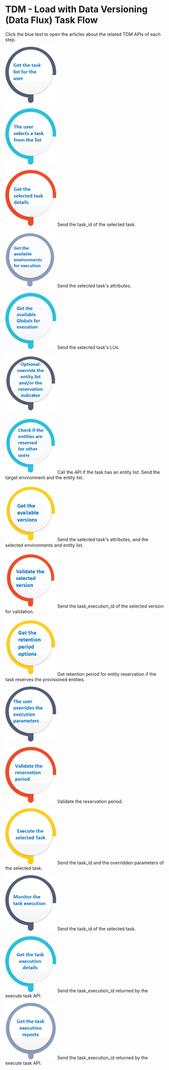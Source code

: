# TDM - Load with Data Versioning (Data Flux) Task Flow

Click the blue text to open the articles about the related TDM APIs of each step. 

[<img src="images/task_basic_flow_1.png" alt="drawing" width="200pxl" style="zoom: 80%;" />](02_get_task_list_API.md)

[<img src="images/task_basic_flow_2.png" alt="drawing" width="200pxl" style="zoom:80%;" />](02_get_task_list_API.md)

[<img src="images/task_basic_flow_3.png" alt="drawing" width="200pxl" style="zoom:80%;" />](03_get_task_details_APIs.md) Send the task_id of the selected task.

[<img src="images/task_flow_get_environments.png" alt="drawing" width="200pxl" style="zoom:80%;" />](08_get_evailable_envs_for_task_execution.md) Send the selected task's attributes.

[<img src="images/task_flow_get_globals.png" alt="drawing" width="200pxl" style="zoom:80%;" />](09_get_evailable_globals_for_task_execution.md) Send the selected task's LUs.

[<img src="images/task_set_entity_list_and_reservation_ind.png" alt="drawing" width="200pxl" style="zoom: 80%;" />](/articles/TDM/tdm_architecture/04_task_execution_overridden_parameters.md#overriding-additional-task-execution-parameters)  

[<img src="images/task_validate_entity_list.png" alt="drawing" width="200pxl" style="zoom:80%;" />](14_task_entities_validation.md) Call the API if the task has an entity list. Send the target environment and the entity list.

[<img src="images/task_select_versions.png" alt="drawing" width="200pxl" style="zoom:80%;" />](11_get_available_data_versions.md) Send the selected task's attributes, and the selected environments and entity list.

[<img src="images/task_validate_version.png" alt="drawing" width="200pxl" style="zoom:80%;" />](13_data_version_entity_validation.md) Send the task_execution_id of the selected version for validation.

[<img src="images/task_get_retention_period.png" alt="drawing" width="200pxl" style="zoom:80%;" />](10_retention_period_options.md) Get retention period for entity reservation if the task reserves the provisioned entities.

[<img src="images/task_flow_override_exe_parameters.png" alt="drawing" width="200pxl" style="zoom:80%;" />](/articles/TDM/tdm_architecture/04_task_execution_overridden_parameters.md#overriding-additional-task-execution-parameters) 

[<img src="images/task_validate_reservation_period.png" alt="drawing" width="200pxl" style="zoom:80%;" />](12_retention_period_validation.md) Validate the reservation period.

[<img src="images/task_basic_flow_4.png" alt="drawing" width="200pxl" style="zoom:80%;" />](04_execute_task_API.md) Send the task_id and the overridden parameters of the selected task.

[<img src="images/task_basic_flow_5.png" alt="drawing" width="200pxl" style="zoom:80%;" />](05_task_execution_monitoring_API.md) Send the task_id of the selected task.

[<img src="images/task_basic_flow_6.png" alt="drawing" width="200pxl" style="zoom:80%;" />](06_get_task_execution_details_APIs.md) Send the task_execution_id returned by the execute task API.

[<img src="images/task_basic_flow_7.png" alt="drawing" width="200pxl" style="zoom:80%;" />](07_get_task_execution_reports_APIs.md) Send the task_execution_id returned by the execute task API.


